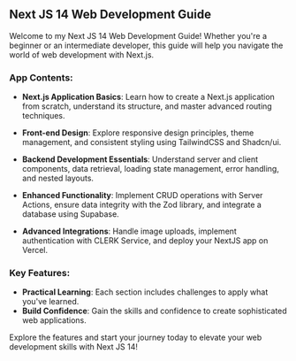 ## Next JS 14 Web Development Guide

Welcome to my Next JS 14 Web Development Guide! Whether you're a beginner or an intermediate developer, this guide will help you navigate the world of web development with Next.js.

### App Contents:
- **Next.js Application Basics**: Learn how to create a Next.js application from scratch, understand its structure, and master advanced routing techniques.

- **Front-end Design**: Explore responsive design principles, theme management, and consistent styling using TailwindCSS and Shadcn/ui.

- **Backend Development Essentials**: Understand server and client components, data retrieval, loading state management, error handling, and nested layouts.

- **Enhanced Functionality**: Implement CRUD operations with Server Actions, ensure data integrity with the Zod library, and integrate a database using Supabase.

- **Advanced Integrations**: Handle image uploads, implement authentication with CLERK Service, and deploy your NextJS app on Vercel.

### Key Features:
- **Practical Learning**: Each section includes challenges to apply what you've learned.
- **Build Confidence**: Gain the skills and confidence to create sophisticated web applications.

Explore the features and start your journey today to elevate your web development skills with Next JS 14!
